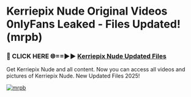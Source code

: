 # Kerriepix Nude Original Videos 0nlyFans Leaked - Files Updated! (mrpb)

<h3>🔴 CLICK HERE 🌐==►► <a href="https://tinyurl.com/yrmya6cz" rel="nofollow">Kerriepix Nude Updated Files</a></h3>

Get Kerriepix Nude and all content. Now you can access all videos and pictures of Kerriepix Nude. New Updated Files 2025!

[![mrpb](https://i.imgur.com/FMdXYCs.gif)](https://tinyurl.com/yrmya6cz)
